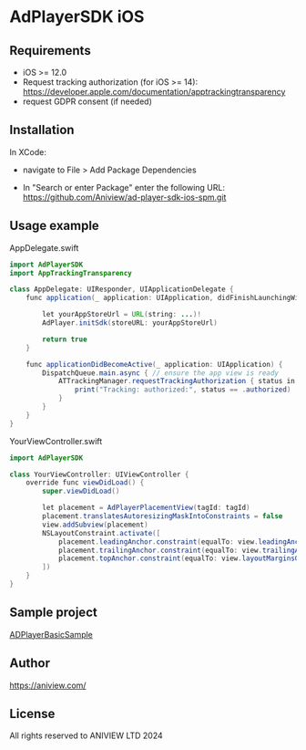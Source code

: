 # AdPlayerSDK iOS

## Requirements
 * iOS >= 12.0
 * Request tracking authorization (for iOS >= 14):
   https://developer.apple.com/documentation/apptrackingtransparency
 * request GDPR consent (if needed)

## Installation

In XCode:

* navigate to File > Add Package Dependencies

* In  "Search or enter Package" enter the following URL:
https://github.com/Aniview/ad-player-sdk-ios-spm.git 


## Usage example

AppDelegate.swift
```java
import AdPlayerSDK
import AppTrackingTransparency

class AppDelegate: UIResponder, UIApplicationDelegate {
    func application(_ application: UIApplication, didFinishLaunchingWithOptions launchOptions: [UIApplication.LaunchOptionsKey: Any]?) -> Bool {

        let yourAppStoreUrl = URL(string: ...)!
        AdPlayer.initSdk(storeURL: yourAppStoreUrl)

        return true
    }

    func applicationDidBecomeActive(_ application: UIApplication) {
        DispatchQueue.main.async { // ensure the app view is ready
            ATTrackingManager.requestTrackingAuthorization { status in
                print("Tracking: authorized:", status == .authorized)
            }
        }
    }
}
```

YourViewController.swift
```java
import AdPlayerSDK

class YourViewController: UIViewController {
    override func viewDidLoad() {
        super.viewDidLoad()

        let placement = AdPlayerPlacementView(tagId: tagId)
        placement.translatesAutoresizingMaskIntoConstraints = false
        view.addSubview(placement)
        NSLayoutConstraint.activate([
            placement.leadingAnchor.constraint(equalTo: view.leadingAnchor),
            placement.trailingAnchor.constraint(equalTo: view.trailingAnchor),
            placement.topAnchor.constraint(equalTo: view.layoutMarginsGuide.topAnchor)
        ])
    }
}
```

## Sample project
[ADPlayerBasicSample](https://github.com/Aniview/ad-player-sdk-ios-pods/tree/main/AdPlayerSample)

## Author

https://aniview.com/

## License

All rights reserved to ANIVIEW LTD 2024
